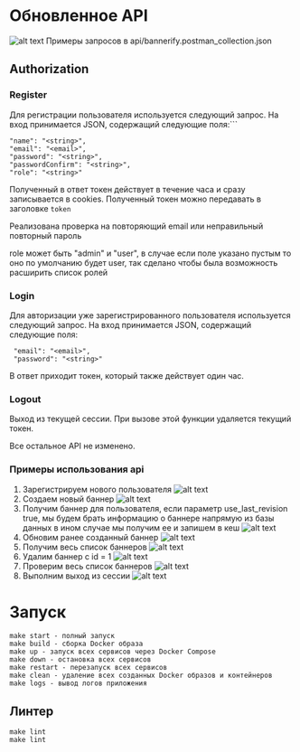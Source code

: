 # Обновленное API

![alt text](https://github.com/mirustal/banners/blob/develop/image/Pasted_image_20240414204013.png)
Примеры запросов в api/bannerify.postman_collection.json


## Authorization  
### Register 
Для регистрации пользователя используется следующий запрос. На вход принимается JSON, содержащий следующие поля:```
```  
"name": "<string>",   
"email": "<email>",   
"password": "<string>",   
"passwordConfirm": "<string>",   
"role": "<string>" 
```
Полученный в ответ токен действует в течение часа и сразу записывается в cookies. Полученный  токен можно передавать в заголовке `token`

Реализована проверка на повторяющий email или неправильный повторный пароль

role может быть "admin" и "user", в случае если поле указано пустым то оно по умолчанию будет user, так сделано чтобы была возможность расширить список ролей

### Login

Для авторизации уже зарегистрированного пользователя используется следующий запрос. На вход принимается JSON, содержащий следующие поля:

```
 "email": "<email>",
 "password": "<string>" 
 ```

В ответ приходит токен, который также действует один час.

### Logout

Выход из текущей сессии. При вызове этой функции удаляется текущий токен.

Все остальное API не изменено.

### Примеры использования api
1. Зарегистрируем нового пользователя 
![alt text](https://github.com/mirustal/banners/blob/develop/image/Pasted_image_20240414210452.png)
2. Создаем новый баннер ![alt text](https://github.com/mirustal/banners/blob/develop/image/Pasted_image_20240414210810.png)
3. Получим баннер для пользователя, если параметр use_last_revision true, мы будем брать информацию о баннере напрямую из базы данных в ином случае мы получим ее и запишем в кеш 
![alt text](https://github.com/mirustal/banners/blob/develop/image/Pasted_image_20240414210938.png)
4. Обновим ранее созданный баннер 
![alt text](https://github.com/mirustal/banners/blob/develop/image/Pasted_image_20240414211424.png)
5. Получим весь список баннеров 
![alt text](https://github.com/mirustal/banners/blob/develop/image/Pasted/image/20240414211038.png)
6. Удалим баннер c id = 1 
![alt text](https://github.com/mirustal/banners/blob/develop/image/Pasted_image_20240414212158.png)
7. Проверим весь список  баннеров 
![alt text](https://github.com/mirustal/banners/blob/develop/image/Pasted_image_20240414212233.png)
8. Выполним выход из сессии 
![alt text](https://github.com/mirustal/banners/blob/develop/image/Pasted_image_20240414212351.png)
# Запуск 
	make start - полный запуск
	make build - сборка Docker образа
	make up - запуск всех сервисов через Docker Compose
	make down - остановка всех сервисов
	make restart - перезапуск всех сервисов
	make clean - удаление всех созданных Docker образов и контейнеров
	make logs - вывод логов приложения
## Линтер
	make lint
	make lint


